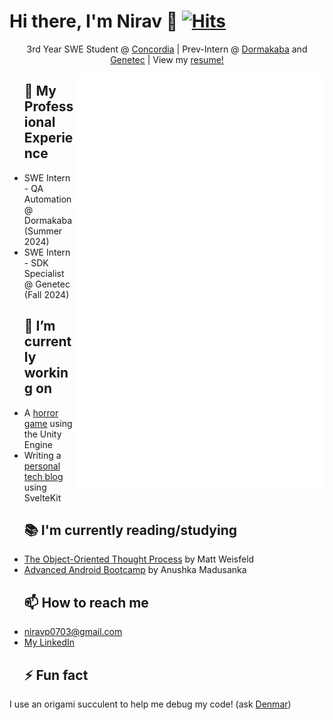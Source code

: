 # Hi there, I'm Nirav 👋 [![Hits](https://hits.seeyoufarm.com/api/count/incr/badge.svg?url=https%3A%2F%2Fgithub.com%2FNiravanaa&count_bg=%2379C83D&title_bg=%23555555&icon=&icon_color=%23E7E7E7&title=Views&edge_flat=false)](https://hits.seeyoufarm.com)

<p align="center">3rd Year SWE Student @ <a href="https://www.concordia.ca">Concordia</a> | Prev-Intern @ <a href="https://www.dormakaba.com/us-en">Dormakaba</a> and <a href="https://www.genetec.com/">Genetec</a> | View my <a href="https://www.linkedin.com/in/niravp0703/details/featured/">resume!</a></p>

<img align="right" src="/github-metrics.svg" alt="Metrics" width="400">

<div id="user-content-toc">
  <ul style="list-style: none;">
    <summary>
     <h2>💼 My Professional Experience</h2>
    </summary>
  </ul>
</div>

- SWE Intern - QA Automation @ Dormakaba (Summer 2024)
- SWE Intern - SDK Specialist @ Genetec (Fall 2024)

<div id="user-content-toc">
  <ul style="list-style: none;">
    <summary>
     <h2>🔭 I’m currently working on</h2>
    </summary>
  </ul>
</div>

- A [horror game](https://github.com/StoryTime-Productions/ProchaineStation) using the Unity Engine
- Writing a [personal tech blog](https://users.encs.concordia.ca/~pa_nir/NiravTechBlog/index.html) using SvelteKit

<div id="user-content-toc">
  <ul style="list-style: none;">
    <summary>
     <h2>📚 I'm currently reading/studying</h2>
    </summary>
  </ul>
</div>

- [The Object-Oriented Thought Process](https://www.oreilly.com/library/view/the-object-oriented-thought/9780135182130/) by Matt Weisfeld
- [Advanced Android Bootcamp](https://www.udemy.com/course/android-architecture-componentsmvvm-with-dagger-retrofit/) by Anushka Madusanka

<div id="user-content-toc">
  <ul style="list-style: none;">
    <summary>
     <h2>📫 How to reach me</h2>
    </summary>
  </ul>
</div>

- [niravp0703@gmail.com](mailto:niravp0703@gmail.com)
- [My LinkedIn](https://www.linkedin.com/in/niravp0703)

<div id="user-content-toc">
  <ul style="list-style: none;">
    <summary>
     <h2>⚡ Fun fact</h2>
    </summary>
  </ul>
</div>

I use an origami succulent to help me debug my code! (ask [Denmar](https://github.com/getll))

